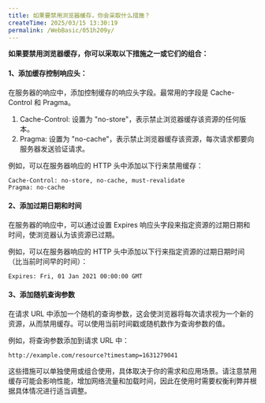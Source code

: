 ```yaml
---
title: 如果要禁用浏览器缓存，你会采取什么措施？
createTime: 2025/03/15 13:30:19
permalink: /WebBasic/051h209y/
---
```


**如果要禁用浏览器缓存，你可以采取以下措施之一或它们的组合：**

#### 1、添加缓存控制响应头：

在服务器的响应中，添加控制缓存的响应头字段。最常用的字段是 Cache-Control 和 Pragma。

1. Cache-Control: 设置为 "no-store"，表示禁止浏览器缓存该资源的任何版本。
2. Pragma: 设置为 "no-cache"，表示禁止浏览器缓存该资源，每次请求都要向服务器发送验证请求。

例如，可以在服务器响应的 HTTP 头中添加以下行来禁用缓存：

```
Cache-Control: no-store, no-cache, must-revalidate
Pragma: no-cache
```

#### 2、添加过期日期和时间

在服务器的响应中，可以通过设置 Expires 响应头字段来指定资源的过期日期和时间，使浏览器认为该资源已过期。

例如，可以在服务器响应的 HTTP 头中添加以下行来指定资源的过期日期时间（比当前时间早的时间）：

```
Expires: Fri, 01 Jan 2021 00:00:00 GMT
```

#### 3、添加随机查询参数

在请求 URL 中添加一个随机的查询参数，这会使浏览器将每次请求视为一个新的资源，从而禁用缓存。可以使用当前时间戳或随机数作为查询参数的值。

例如，将查询参数添加到请求 URL 中：

```
http://example.com/resource?timestamp=1631279041
```

这些措施可以单独使用或组合使用，具体取决于你的需求和应用场景。请注意禁用缓存可能会影响性能，增加网络流量和加载时间，因此在使用时需要权衡利弊并根据具体情况进行适当调整。
